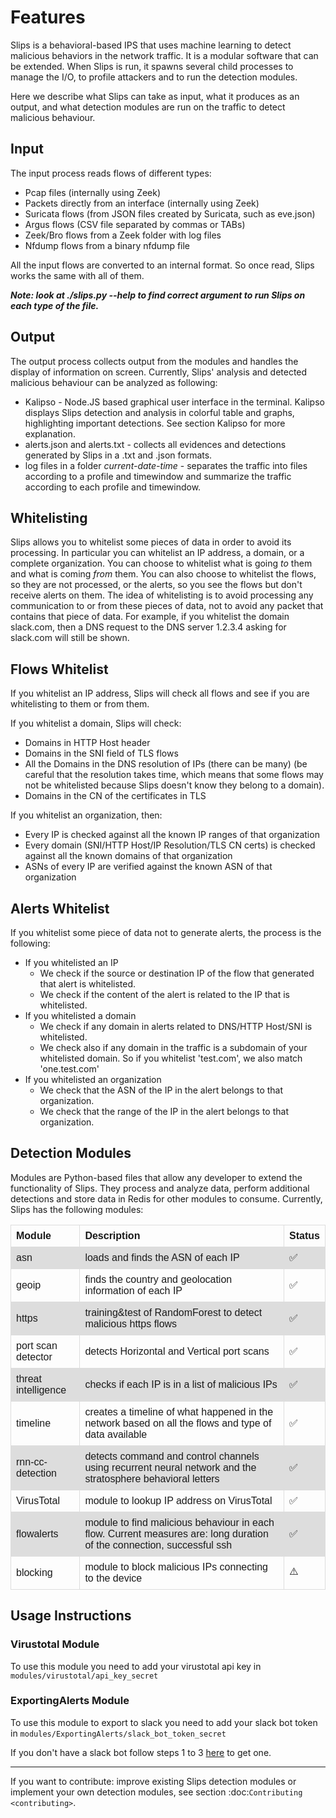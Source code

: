 # Features

Slips is a behavioral-based IPS that uses machine learning to detect malicious behaviors in the network traffic. It is a modular software that can be extended. When Slips is run, it spawns several child processes to manage the I/O, to profile attackers and to run the detection modules.

Here we describe what Slips can take as input, what it produces as an output, and what detection modules are run on the traffic to detect malicious behaviour.

## Input

The input process reads flows of different types:

- Pcap files (internally using Zeek) 
- Packets directly from an interface (internally using Zeek)
- Suricata flows (from JSON files created by Suricata, such as eve.json)
- Argus flows (CSV file separated by commas or TABs) 
- Zeek/Bro flows from a Zeek folder with log files
- Nfdump flows from a binary nfdump file

All the input flows are converted to an internal format. So once read, Slips works the same with all of them. 

**_Note: look at ./slips.py --help to find correct argument to run Slips on each type of the file._**

## Output
The output process collects output from the modules and handles the display of information on screen. Currently, Slips' analysis and detected malicious behaviour can be analyzed as following:
	
- Kalipso - Node.JS based graphical user interface in the terminal. Kalipso displays Slips detection and analysis in colorful table and graphs, highlighting important detections. See section Kalipso for more explanation. 
- alerts.json and alerts.txt - collects all evidences and detections generated by Slips in a .txt and .json formats.
- log files in a folder _current-date-time_ - separates the traffic into files according to a profile and timewindow and summarize the traffic according to each profile and timewindow.

## Whitelisting
Slips allows you to whitelist some pieces of data in order to avoid its processing. In particular you can whitelist an IP address, a domain, or a complete organization. You can choose to whitelist what is going _to_ them and what is coming _from_ them. You can also choose to whitelist the flows, so they are not processed, or the alerts, so you see the flows but don't receive alerts on them. The idea of whitelisting is to avoid processing any communication to or from these pieces of data, not to avoid any packet that contains that piece of data. For example, if you whitelist the domain slack.com, then a DNS request to the DNS server 1.2.3.4 asking for slack.com will still be shown.

## Flows Whitelist
If you whitelist an IP address, Slips will check all flows and see if you are whitelisting to them or from them.

If you whitelist a domain, Slips will check:
- Domains in HTTP Host header
- Domains in the SNI field of TLS flows
- All the Domains in the DNS resolution of IPs (there can be many) (be careful that the resolution takes time, which means that some flows may not be whitelisted because Slips doesn't know they belong to a domain).
- Domains in the CN of the certificates in TLS

If you whitelist an organization, then:
- Every IP is checked against all the known IP ranges of that organization
- Every domain (SNI/HTTP Host/IP Resolution/TLS CN certs) is checked against all the known domains of that organization
- ASNs of every IP are verified against the known ASN of that organization

## Alerts Whitelist

If you whitelist some piece of data not to generate alerts, the process is the following:
- If you whitelisted an IP
    - We check if the source or destination IP of the flow that generated that alert is whitelisted.
    - We check if the content of the alert is related to the IP that is whitelisted.
- If you whitelisted a domain
    - We check if any domain in alerts related to DNS/HTTP Host/SNI is whitelisted. 
    - We check also if any domain in the traffic is a subdomain of your whitelisted domain. So if you whitelist 'test.com', we also match 'one.test.com'
- If you whitelisted an organization
    - We check that the ASN of the IP in the alert belongs to that organization.
    - We check that the range of the IP in the alert belongs to that organization.
	

## Detection Modules

Modules are Python-based files that allow any developer to extend the functionality of Slips. They process and analyze data, perform additional detections and store data in Redis for other modules to consume. Currently, Slips has the following modules:


<style>
table {
  font-family: arial, sans-serif;
  border-collapse: collapse;
  width: 100%;
}

td, th {
  border: 1px solid #dddddd;
  text-align: left;
  padding: 8px;
}

tr:nth-child(even) {
  background-color: #dddddd;
}
</style>


<table>
  <tr>
    <th>Module</th>
    <th>Description</th>
    <th>Status</th>
  </tr>
  <tr>
    <td>asn</td>
    <td>loads and finds the ASN of each IP</td>
    <td>✅</td>
  </tr>
  <tr>
    <td>geoip</td>
    <td>finds the country and geolocation information of each IP</td>
    <td>✅</td>
  </tr>
  <tr>
    <td>https</td>
    <td>training&test of RandomForest to detect malicious https flows</td>
    <td>✅</td>
  </tr>
  <tr>
    <td>port scan detector</td>
    <td>detects Horizontal and Vertical port scans</td>
    <td>✅</td>
  </tr>
  <tr>
    <td>threat intelligence</td>
    <td>checks if each IP is in a list of malicious IPs</td>
    <td>✅</td>
  </tr>
  <tr>
    <td>timeline</td>
    <td>creates a timeline of what happened in the network based on all the flows and type of data available</td>
    <td>✅</td>
  </tr>
  <tr>
    <td>rnn-cc-detection</td>
    <td>detects command and control channels using recurrent neural network and the stratosphere behavioral letters</td>
    <td>✅</td>
  </tr>
  <tr>
    <td>VirusTotal</td>
    <td>module to lookup IP address on VirusTotal</td>
    <td>✅</td>
  </tr>
  <tr>
    <td>flowalerts</td>
    <td>module to find malicious behaviour in each flow. Current measures are: long duration of the connection, successful ssh</td>
    <td>✅</td>
  </tr>
  <tr>
    <td>blocking</td>
    <td>module to block malicious IPs connecting to the device</td>
    <td>⚠️</td>
  </tr>
  
</table>


## Usage Instructions

### Virustotal Module

To use this module you need to add your virustotal api key in ```modules/virustotal/api_key_secret```

### ExportingAlerts Module

To use this module to export to slack you need to add your slack bot token in  ```modules/ExportingAlerts/slack_bot_token_secret```

If you don't have a slack bot follow steps 1 to 3 [here](https://api.slack.com/bot-users#creating-bot-user) to get one.

---

If you want to contribute: improve existing Slips detection modules or implement your own detection modules, see section :doc:`Contributing <contributing>`.


